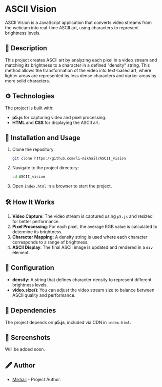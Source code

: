 # ASCII Vision

ASCII Vision is a JavaScript application that converts video streams from the webcam into real-time ASCII art, using characters to represent brightness levels.

## 📖 Description

This project creates ASCII art by analyzing each pixel in a video stream and matching its brightness to a character in a defined "density" string. This method allows the transformation of the video into text-based art, where lighter areas are represented by less dense characters and darker areas by more solid characters.

## ⚙️ Technologies

The project is built with:
- **p5.js** for capturing video and pixel processing.
- **HTML** and **CSS** for displaying the ASCII art.

## 🚀 Installation and Usage

1. Clone the repository:
   ```bash
   git clone https://github.com/li-mikhail/ASCII_vision
   ```
2. Navigate to the project directory:
   ```bash
   cd ASCII_vision
   ```
3. Open `index.html` in a browser to start the project.

## 🛠 How It Works

1. **Video Capture**: The video stream is captured using `p5.js` and resized for better performance.
2. **Pixel Processing**: For each pixel, the average RGB value is calculated to determine its brightness.
3. **Character Mapping**: A density string is used where each character corresponds to a range of brightness.
4. **ASCII Display**: The final ASCII image is updated and rendered in a `div` element.

## 🔧 Configuration

- **density**: A string that defines character density to represent different brightness levels.
- **video.size()**: You can adjust the video stream size to balance between ASCII quality and performance.

## 🚨 Dependencies

The project depends on **p5.js**, included via CDN in `index.html`.

## 📸 Screenshots

Will be added soon.

## 🖋 Author

- [Mikhail](https://github.com/username) - Project Author.

```